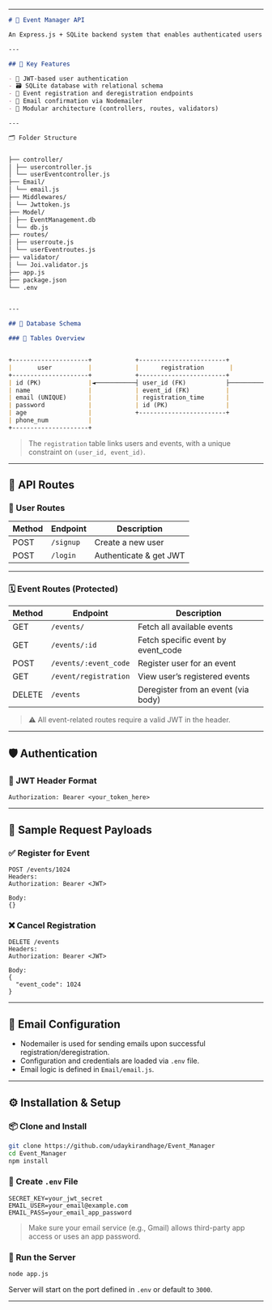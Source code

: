 
---

```markdown
# 📅 Event Manager API

An Express.js + SQLite backend system that enables authenticated users to view events, register/deregister, and receive registration confirmations via email.

---

## 🚀 Key Features

- 🔐 JWT-based user authentication  
- 🗃️ SQLite database with relational schema  
- 🔁 Event registration and deregistration endpoints  
- 📧 Email confirmation via Nodemailer  
- 🧩 Modular architecture (controllers, routes, validators)  

---

🗂️ Folder Structure


├── controller/
│ ├── usercontroller.js
│ └── userEventcontroller.js
├── Email/
│ └── email.js
├── Middlewares/
│ └── Jwttoken.js
├── Model/
│ ├── EventManagement.db
│ └── db.js
├── routes/
│ ├── userroute.js
│ └── userEventroutes.js
├── validator/
│ └── Joi.validator.js
├── app.js
├── package.json
└── .env


---

## 🧠 Database Schema

### 📘 Tables Overview


+---------------------+            +------------------------+            +----------------------+
|       user          |            |      registration       |            |       events         |
+---------------------+            +------------------------+            +----------------------+
| id (PK)             |◄───────────┤ user_id (FK)           ├───────────►| id (PK)              |
| name                |            | event_id (FK)          |            | event_code (UNIQUE)  |
| email (UNIQUE)      |            | registration_time      |            | event_name           |
| password            |            | id (PK)                |            | event_description    |
| age                 |            +------------------------+            | event_date           |
| phone_num           |                                                 | location             |
+---------------------+                                                 +----------------------+

````

> The `registration` table links users and events, with a unique constraint on `(user_id, event_id)`.

---

## 🔀 API Routes

### 🧑 User Routes

| Method | Endpoint   | Description            |
|--------|------------|------------------------|
| POST   | `/signup`  | Create a new user      |
| POST   | `/login`   | Authenticate & get JWT |

---

### 🗓️ Event Routes (Protected)

| Method | Endpoint                     | Description                          |
|--------|------------------------------|--------------------------------------|
| GET    | `/events/`                   | Fetch all available events           |
| GET    | `/events/:id`                | Fetch specific event by event_code   |
| POST   | `/events/:event_code`        | Register user for an event           |
| GET    | `/event/registration`        | View user’s registered events        |
| DELETE | `/events`                    | Deregister from an event (via body)  |

> ⚠️ All event-related routes require a valid JWT in the header.

---

## 🛡️ Authentication

### 🔐 JWT Header Format

```http
Authorization: Bearer <your_token_here>
````

---

## 🧪 Sample Request Payloads

### ✅ Register for Event

```http
POST /events/1024
Headers:
Authorization: Bearer <JWT>

Body:
{}
```

### ❌ Cancel Registration

```http
DELETE /events
Headers:
Authorization: Bearer <JWT>

Body:
{
  "event_code": 1024
}
```

---

## 📧 Email Configuration

* Nodemailer is used for sending emails upon successful registration/deregistration.
* Configuration and credentials are loaded via `.env` file.
* Email logic is defined in `Email/email.js`.

---

## ⚙️ Installation & Setup

### 📦 Clone and Install

```bash
git clone https://github.com/udaykirandhage/Event_Manager
cd Event_Manager
npm install
```

### 🔐 Create `.env` File

```env
SECRET_KEY=your_jwt_secret
EMAIL_USER=your_email@example.com
EMAIL_PASS=your_email_app_password
```

> Make sure your email service (e.g., Gmail) allows third-party app access or uses an app password.

### 🚀 Run the Server

```bash
node app.js
```

Server will start on the port defined in `.env` or default to `3000`.

---

